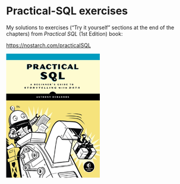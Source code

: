Practical-SQL exercises
================

My solutions to exercises (“Try it yourself” sections at the end of the
chapters) from *Practical SQL* (1st Edition) book:

<https://nostarch.com/practicalSQL>

<img src="assets/cover.jpg" width="50%" />
